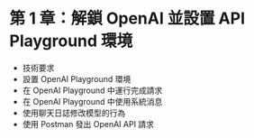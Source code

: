 # 第 1 章：解鎖 OpenAI 並設置 API Playground 環境
- 技術要求
- 設置 OpenAI Playground 環境
- 在 OpenAI Playground 中運行完成請求
- 在 OpenAI Playground 中使用系統消息
- 使用聊天日誌修改模型的行為
- 使用 Postman 發出 OpenAI API 請求
